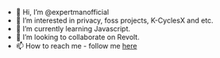 - 👋 Hi, I’m @expertmanofficial
- 👀 I’m interested in privacy, foss projects, K-CyclesX and etc.
- 🌱 I’m currently learning Javascript.
- 💞️ I’m looking to collaborate on Revolt.
- 📫 How to reach me - follow me <a href="https://venera.social/profile/expertmanofficial/" rel="me">here</a>

<!---
expertmanofficial/expertmanofficial is a ✨ special ✨ repository because its `README.md` (this file) appears on your GitHub profile.
You can click the Preview link to take a look at your changes.
--->
